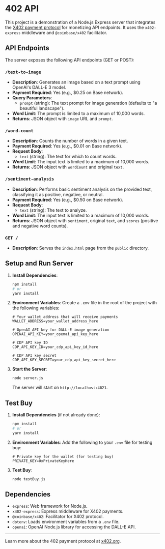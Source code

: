 # 402 API

This project is a demonstration of a Node.js Express server that integrates the [X402 payment protocol](https://www.x402.org/) for monetizing API endpoints. It uses the `x402-express` middleware and `@coinbase/x402` facilitator.

## API Endpoints

The server exposes the following API endpoints (GET or POST):

### `/text-to-image`

- **Description**: Generates an image based on a text prompt using OpenAI's DALL-E 3 model.
- **Payment Required**: Yes (e.g., $0.25 on Base network).
- **Query Parameters**:
  - `prompt` (string): The text prompt for image generation (defaults to "a beautiful landscape").
- **Word Limit**: The prompt is limited to a maximum of 10,000 words.
- **Returns**: JSON object with `image` URL and `prompt`.

### `/word-count`

- **Description**: Counts the number of words in a given text.
- **Payment Required**: Yes (e.g., $0.01 on Base network).
- **Request Body**:
  - `text` (string): The text for which to count words.
- **Word Limit**: The input text is limited to a maximum of 10,000 words.
- **Returns**: JSON object with `wordCount` and original `text`.

### `/sentiment-analysis`

- **Description**: Performs basic sentiment analysis on the provided text, classifying it as positive, negative, or neutral.
- **Payment Required**: Yes (e.g., $0.50 on Base network).
- **Request Body**:
  - `text` (string): The text to analyze.
- **Word Limit**: The input text is limited to a maximum of 10,000 words.
- **Returns**: JSON object with `sentiment`, original `text`, and `scores` (positive and negative word counts).

### `GET /`

- **Description**: Serves the `index.html` page from the `public` directory.

## Setup and Run Server

1. **Install Dependencies**:

   ```bash
   npm install
   # or
   yarn install
   ```

2. **Environment Variables**:
   Create a `.env` file in the root of the project with the following variables:

   ```env
   # Your wallet address that will receive payments
   WALLET_ADDRESS=your_wallet_address_here

   # OpenAI API key for DALL-E image generation
   OPENAI_API_KEY=your_openai_api_key_here

   # CDP API key ID
   CDP_API_KEY_ID=your_cdp_api_key_id_here

   # CDP API key secret
   CDP_API_KEY_SECRET=your_cdp_api_key_secret_here
   ```

3. **Start the Server**:

   ```bash
   node server.js
   ```

   The server will start on `http://localhost:4021`.

## Test Buy

1. **Install Dependencies** (if not already done):

   ```bash
   npm install
   # or
   yarn install
   ```

2. **Environment Variables**:
   Add the following to your `.env` file for testing buy:

   ```env
   # Private key for the wallet (for testing buy)
   PRIVATE_KEY=0xPrivateKeyHere
   ```

3. **Test Buy**:

   ```bash
   node testBuy.js
   ```

## Dependencies

- `express`: Web framework for Node.js.
- `x402-express`: Express middleware for X402 payments.
- `@coinbase/x402`: Facilitator for X402 protocol.
- `dotenv`: Loads environment variables from a `.env` file.
- `openai`: OpenAI Node.js library for accessing the DALL-E API.

---

Learn more about the 402 payment protocol at [x402.org](https://www.x402.org/).

```

```
